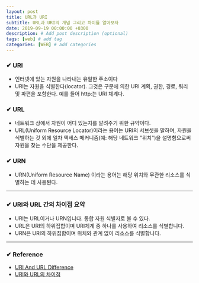 ```yaml
---
layout: post
title: URL과 URI
subtitle: URL과 URI의 개념 그리고 차이를 알아보자
date: 2019-09-19 00:00:00 +0300
description: # Add post description (optional)
tags: [web] # add tag
categories: [WEB] # add categories
---
```


### ✔ URI

-   인터넷에 있는 자원을 나타내는 유일한 주소이다
-   URI는 자원을 식별한다(locator). 그것은 구문에 의한 URI 계획, 권한, 경로, 쿼리 및 파편을 포함한다. 예를 들어 http:는 URI 체계다.

### ✔ URL

-   네트워크 상에서 자원이 어디 있는지를 알려주기 위한 규약이다.
-   URL(Uniform Resource Locator)이라는 용어는 URI의 서브셋을 말하며, 자원을 식별하는 것 외에 일차 액세스 메커니즘(예: 해당 네트워크 "위치")을 설명함으로써 자원을 찾는 수단을 제공한다.

### ✔ URN

-   URN(Uniform Resource Name) 이라는 용어는 해당 위치와 무관한 리소스를 식별하는 데 사용된다.

---

### ✔ URI와 URL 간의 차이점 요약

-   URI는 URL이거나 URN입니다. 통합 자원 식별자로 볼 수 있다.
-   URL은 URI의 하위집합이며 URI체계 중 하나를 사용하여 리소스를 식별합니다.
-   URN은 URI의 하위집합이며 위치와 관계 없이 리소스를 식별합니다.

---

### ✔ Reference

-   [URI And URL Difference](https://javapapers.com/servlet/uri-and-url-difference)
-   [URI와 URL의 차이점](https://uroa.tistory.com/20)
